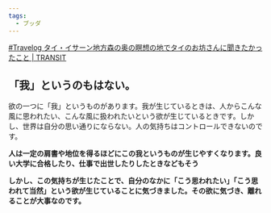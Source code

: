 ```yaml
---
tags:
  - ブッダ
---
```

[#Travelog タイ・イサーン地方森の奥の瞑想の地でタイのお坊さんに聞きたかったこと | TRANSIT](https://transit.ne.jp/2024/03/001900.html)

## 「我」というのもはない。
欲の一つに「我」というものがあります。我が生じているときは、人からこんな風に思われたい、こんな風に扱われたいという欲が生じているときです。しかし、世界は自分の思い通りにならない。人の気持ちはコントロールできないのです。

**人は一定の肩書や地位を得るほどにこの我というものが生じやすくなります。良い大学に合格したり、仕事で出世したりしたときなどもそう**

**しかし、この気持ちが生じたことで、自分のなかに「こう思われたい」「こう思われて当然」という欲が生じていることに気づきました。その欲に気づき、離れることが大事なのです。**

